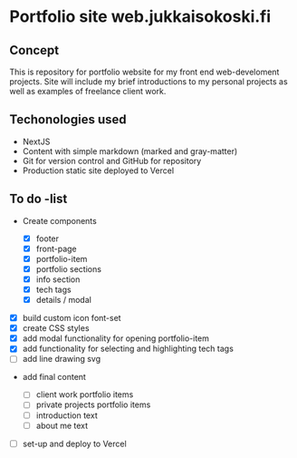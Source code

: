 # Portfolio site web.jukkaisokoski.fi

## Concept

This is repository for portfolio website for my front end web-develoment projects. Site will include my brief introductions to my personal projects as well as examples of freelance client work.

## Techonologies used

- NextJS
- Content with simple markdown (marked and gray-matter)
- Git for version control and GitHub for repository
- Production static site deployed to Vercel

## To do -list

- Create components

  - [x] footer
  - [x] front-page
  - [x] portfolio-item
  - [x] portfolio sections
  - [x] info section
  - [x] tech tags
  - [x] details / modal

- [x] build custom icon font-set
- [x] create CSS styles
- [x] add modal functionality for opening portfolio-item
- [x] add functionality for selecting and highlighting tech tags
- [ ] add line drawing svg

- add final content

  - [ ] client work portfolio items
  - [ ] private projects portfolio items
  - [ ] introduction text
  - [ ] about me text

- [ ] set-up and deploy to Vercel
